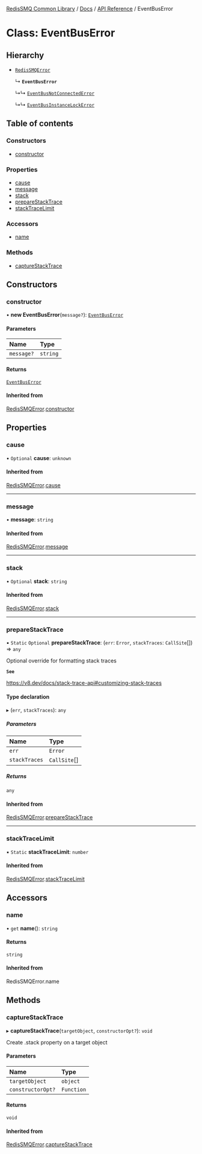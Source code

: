 [RedisSMQ Common Library](../../../README.md) / [Docs](../../README.md) / [API Reference](../README.md) / EventBusError

# Class: EventBusError

## Hierarchy

- [`RedisSMQError`](RedisSMQError.md)

  ↳ **`EventBusError`**

  ↳↳ [`EventBusNotConnectedError`](EventBusNotConnectedError.md)

  ↳↳ [`EventBusInstanceLockError`](EventBusInstanceLockError.md)

## Table of contents

### Constructors

- [constructor](EventBusError.md#constructor)

### Properties

- [cause](EventBusError.md#cause)
- [message](EventBusError.md#message)
- [stack](EventBusError.md#stack)
- [prepareStackTrace](EventBusError.md#preparestacktrace)
- [stackTraceLimit](EventBusError.md#stacktracelimit)

### Accessors

- [name](EventBusError.md#name)

### Methods

- [captureStackTrace](EventBusError.md#capturestacktrace)

## Constructors

### constructor

• **new EventBusError**(`message?`): [`EventBusError`](EventBusError.md)

#### Parameters

| Name | Type |
| :------ | :------ |
| `message?` | `string` |

#### Returns

[`EventBusError`](EventBusError.md)

#### Inherited from

[RedisSMQError](RedisSMQError.md).[constructor](RedisSMQError.md#constructor)

## Properties

### cause

• `Optional` **cause**: `unknown`

#### Inherited from

[RedisSMQError](RedisSMQError.md).[cause](RedisSMQError.md#cause)

___

### message

• **message**: `string`

#### Inherited from

[RedisSMQError](RedisSMQError.md).[message](RedisSMQError.md#message)

___

### stack

• `Optional` **stack**: `string`

#### Inherited from

[RedisSMQError](RedisSMQError.md).[stack](RedisSMQError.md#stack)

___

### prepareStackTrace

▪ `Static` `Optional` **prepareStackTrace**: (`err`: `Error`, `stackTraces`: `CallSite`[]) => `any`

Optional override for formatting stack traces

**`See`**

https://v8.dev/docs/stack-trace-api#customizing-stack-traces

#### Type declaration

▸ (`err`, `stackTraces`): `any`

##### Parameters

| Name | Type |
| :------ | :------ |
| `err` | `Error` |
| `stackTraces` | `CallSite`[] |

##### Returns

`any`

#### Inherited from

[RedisSMQError](RedisSMQError.md).[prepareStackTrace](RedisSMQError.md#preparestacktrace)

___

### stackTraceLimit

▪ `Static` **stackTraceLimit**: `number`

#### Inherited from

[RedisSMQError](RedisSMQError.md).[stackTraceLimit](RedisSMQError.md#stacktracelimit)

## Accessors

### name

• `get` **name**(): `string`

#### Returns

`string`

#### Inherited from

RedisSMQError.name

## Methods

### captureStackTrace

▸ **captureStackTrace**(`targetObject`, `constructorOpt?`): `void`

Create .stack property on a target object

#### Parameters

| Name | Type |
| :------ | :------ |
| `targetObject` | `object` |
| `constructorOpt?` | `Function` |

#### Returns

`void`

#### Inherited from

[RedisSMQError](RedisSMQError.md).[captureStackTrace](RedisSMQError.md#capturestacktrace)
